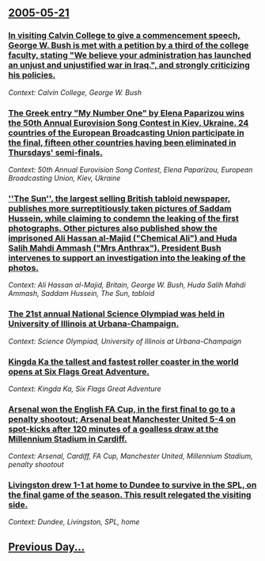 ## [2005-05-21](/news/2005/05/21/index.md)

### [ In visiting Calvin College to give a commencement speech, George W. Bush is met with a petition by a third of the college faculty, stating "We believe your administration has launched an unjust and unjustified war in Iraq.", and strongly criticizing his policies. ](/news/2005/05/21/in-visiting-calvin-college-to-give-a-commencement-speech-george-w-bush-is-met-with-a-petition-by-a-third-of-the-college-faculty-stating.md)
_Context: Calvin College, George W. Bush_

### [ The Greek entry "My Number One" by Elena Paparizou wins the 50th Annual Eurovision Song Contest in Kiev, Ukraine. 24 countries of the European Broadcasting Union participate in the final, fifteen other countries having been eliminated in Thursdays' semi-finals. ](/news/2005/05/21/the-greek-entry-my-number-one-by-elena-paparizou-wins-the-50th-annual-eurovision-song-contest-in-kiev-ukraine-24-countries-of-the-europ.md)
_Context: 50th Annual Eurovision Song Contest, Elena Paparizou, European Broadcasting Union, Kiev, Ukraine_

### [ ''The Sun'', the largest selling British tabloid newspaper, publishes more surreptitiously taken pictures of Saddam Hussein, while claiming to condemn the leaking of the first photographs. Other pictures also published show the imprisoned Ali Hassan al-Majid ("Chemical Ali") and Huda Salih Mahdi Ammash ("Mrs Anthrax"). President Bush intervenes to support an investigation into the leaking of the photos. ](/news/2005/05/21/the-sun-the-largest-selling-british-tabloid-newspaper-publishes-more-surreptitiously-taken-pictures-of-saddam-hussein-while-claiming.md)
_Context: Ali Hassan al-Majid, Britain, George W. Bush, Huda Salih Mahdi Ammash, Saddam Hussein, The Sun, tabloid_

### [ The 21st annual National Science Olympiad was held in University of Illinois at Urbana-Champaign.](/news/2005/05/21/the-21st-annual-national-science-olympiad-was-held-in-university-of-illinois-at-urbanaachampaign.md)
_Context: Science Olympiad, University of Illinois at Urbana-Champaign_

### [ Kingda Ka the tallest and fastest roller coaster in the world opens at Six Flags Great Adventure.](/news/2005/05/21/kingda-ka-the-tallest-and-fastest-roller-coaster-in-the-world-opens-at-six-flags-great-adventure.md)
_Context: Kingda Ka, Six Flags Great Adventure_

### [ Arsenal won the English FA Cup, in the first final to go to a penalty shootout; Arsenal beat Manchester United 5-4 on spot-kicks after 120 minutes of a goalless draw at the Millennium Stadium in Cardiff.](/news/2005/05/21/arsenal-won-the-english-fa-cup-in-the-first-final-to-go-to-a-penalty-shootout-arsenal-beat-manchester-united-5-4-on-spot-kicks-after-120.md)
_Context: Arsenal, Cardiff, FA Cup, Manchester United, Millennium Stadium, penalty shootout_

### [ Livingston drew 1-1 at home to Dundee to survive in the SPL, on the final game of the season. This result relegated the visiting side.](/news/2005/05/21/livingston-drew-1-1-at-home-to-dundee-to-survive-in-the-spl-on-the-final-game-of-the-season-this-result-relegated-the-visiting-side.md)
_Context: Dundee, Livingston, SPL, home_

## [Previous Day...](/news/2005/05/20/index.md)

